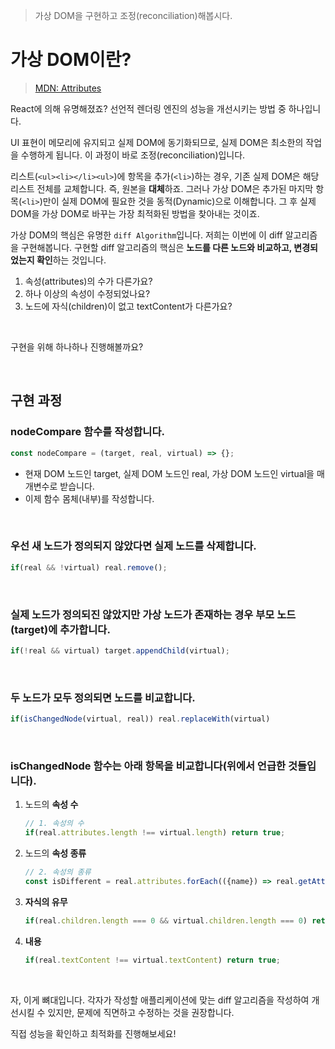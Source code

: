 > 가상 DOM을 구현하고 조정(reconciliation)해봅시다.

# 가상 DOM이란?
> [MDN: Attributes](https://developer.mozilla.org/ko/docs/Web/API/Element/attributes)

React에 의해 유명해졌죠? 선언적 렌더링 엔진의 성능을 개선시키는 방법 중 하나입니다.

UI 표현이 메모리에 유지되고 실제 DOM에 동기화되므로, 실제 DOM은 최소한의 작업을 수행하게 됩니다. 이 과정이 바로 조정(reconciliation)입니다.

리스트(`<ul><li></li><ul>`)에 항목을 추가(`<li>`)하는 경우, 기존 실제 DOM은 해당 리스트 전체를 교체합니다. 즉, 원본을 **대체**하죠. 그러나 가상 DOM은 추가된 마지막 항목(`<li>`)만이 실제 DOM에 필요한 것을 동적(Dynamic)으로 이해합니다. 그 후 실제 DOM을 가상 DOM로 바꾸는 가장 최적화된 방법을 찾아내는 것이죠.

가상 DOM의 핵심은 유명한 `diff Algorithm`입니다. 저희는 이번에 이 diff 알고리즘을 구현해봅니다. 구현할 diff 알고리즘의 핵심은 **노드를 다른 노드와 비교하고, 변경되었는지 확인**하는 것입니다.
1. 속성(attributes)의 수가 다른가요?
2. 하나 이상의 속성이 수정되었나요?
3. 노드에 자식(children)이 없고 textContent가 다른가요?

<br>

구현을 위해 하나하나 진행해볼까요?

<br>

## 구현 과정
### nodeCompare 함수를 작성합니다.
```js
const nodeCompare = (target, real, virtual) => {};
```
- 현재 DOM 노드인 target, 실제 DOM 노드인 real, 가상 DOM 노드인 virtual을 매개변수로 받습니다.
- 이제 함수 몸체(내부)를 작성합니다.

<br>

### 우선 새 노드가 정의되지 않았다면 실제 노드를 삭제합니다.
```js
if(real && !virtual) real.remove();
```

<br>

### 실제 노드가 정의되진 않았지만 가상 노드가 존재하는 경우 부모 노드(target)에 추가합니다.
```js
if(!real && virtual) target.appendChild(virtual);
```

<br>

### 두 노드가 모두 정의되면 노드를 비교합니다.
```js
if(isChangedNode(virtual, real)) real.replaceWith(virtual)
```

<br>

### isChangedNode 함수는 아래 항목을 비교합니다(위에서 언급한 것들입니다).
1. 노드의 **속성 수**
   ```js
   // 1. 속성의 수
   if(real.attributes.length !== virtual.length) return true;
   ```
2. 노드의 **속성 종류**
   ```js
   // 2. 속성의 종류
   const isDifferent = real.attributes.forEach(({name}) => real.getAttribute(name) !== virtual.getAttribute(name));
   ```
3. **자식의 유무**
   ```js
   if(real.children.length === 0 && virtual.children.length === 0) return true;
   ```
4. **내용**
   ```js
   if(real.textContent !== virtual.textContent) return true;
   ```

<br>

자, 이게 뼈대입니다. 각자가 작성할 애플리케이션에 맞는 diff 알고리즘을 작성하여 개선시킬 수 있지만, 문제에 직면하고 수정하는 것을 권장합니다.

직접 성능을 확인하고 최적화를 진행해보세요!

<br>